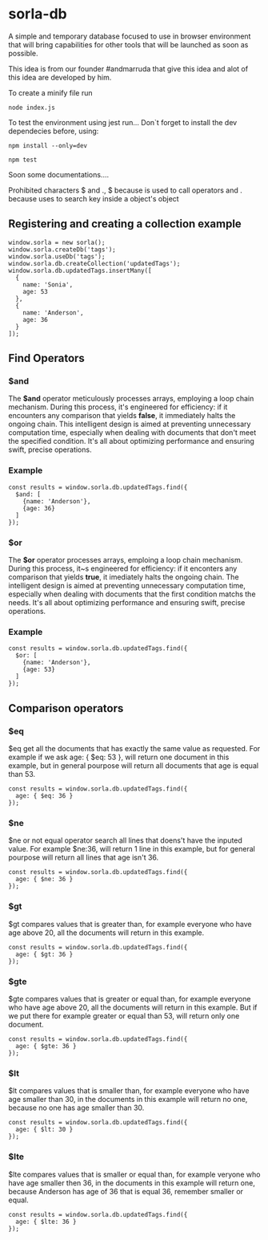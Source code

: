 # sorla-db
A simple and temporary database focused to use in browser environment that will bring capabilities for other tools that will be launched as soon as possible.

This idea is from our founder #andmarruda that give this idea and alot of this idea are developed by him.

To create a minify file run
```
node index.js
```

To test the environment using jest run...
Don`t forget to install the dev dependecies before, using:

```
npm install --only=dev
```

```
npm test
```

Soon some documentations....

Prohibited characters $ and .,
$ because is used to call operators and . because uses to search key inside a object's object

## Registering and creating a collection example
```
window.sorla = new sorla();
window.sorla.createDb('tags');
window.sorla.useDb('tags');
window.sorla.db.createCollection('updatedTags');
window.sorla.db.updatedTags.insertMany([
  {
    name: 'Sonia',
    age: 53
  },
  {
    name: 'Anderson',
    age: 36
  }
]);
```

## Find Operators

### $and

The **$and** operator meticulously processes arrays, employing a loop chain mechanism. During this process, it's engineered for efficiency: if it encounters any comparison that yields **false**, it immediately halts the ongoing chain. This intelligent design is aimed at preventing unnecessary computation time, especially when dealing with documents that don't meet the specified condition. It's all about optimizing performance and ensuring swift, precise operations.

### Example

```
const results = window.sorla.db.updatedTags.find({
  $and: [
    {name: 'Anderson'},
    {age: 36}
  ]
});
```

### $or
The **$or** operator processes arrays, emploing a loop chain mechanism. During this process, it~s engineered for efficiency: if it enconters any comparison that yields **true**, it imediately halts
the ongoing chain. The intelligent design is aimed at preventing unnecessary computation time, especially when dealing with documents that the first condition matchs the needs. It's all about optimizing
performance and ensuring swift, precise operations.

### Example

```
const results = window.sorla.db.updatedTags.find({
  $or: [
    {name: 'Anderson'},
    {age: 53}
  ]
});
```

## Comparison operators

### $eq
$eq get all the documents that has exactly the same value as requested.
For example if we ask age: { $eq: 53 }, will return one document in this example,
but in general pourpose will return all documents that age is equal than 53.

```
const results = window.sorla.db.updatedTags.find({
  age: { $eq: 36 }
});
```

### $ne
$ne or not equal operator search all lines that doens't have the inputed value.
For example $ne:36, will return 1 line in this example, but for general pourpose will
return all lines that age isn't 36.

```
const results = window.sorla.db.updatedTags.find({
  age: { $ne: 36 }
});
```

### $gt
$gt compares values that is greater than, for example everyone who have age above 20, all the documents will return in this example.
```
const results = window.sorla.db.updatedTags.find({
  age: { $gt: 36 }
});
```

### $gte
$gte compares values that is greater or equal than, for example everyone who have age above 20, all the documents will return in this example.
But if we put there for example greater or equal than 53, will return only one document.
```
const results = window.sorla.db.updatedTags.find({
  age: { $gte: 36 }
});
```

### $lt
$lt compares values that is smaller than, for example everyone who have age smaller than 30, in the documents in this example will return no one,
because no one has age smaller than 30.
```
const results = window.sorla.db.updatedTags.find({
  age: { $lt: 30 }
});
```

### $lte
$lte compares values that is smaller or equal than, for example veryone who have age smaller then 36, in the documents in this example will return one,
because Anderson has age of 36 that is equal 36, remember smaller or equal.
```
const results = window.sorla.db.updatedTags.find({
  age: { $lte: 36 }
});
```